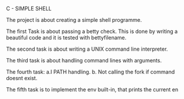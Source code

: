 C - SIMPLE SHELL


The project is about creating a simple shell programme. 

The first Task is about passing a betty check. This is done by writing a beautiful code and it is tested with bettyfilename.

The second task is about writing a UNIX command line interpreter.

The third task is about handling command lines with arguments.

The fourth task:
		a.I PATH handling.
		b. Not calling the fork if command doesnt exist.

The fifth task is to implement the env built-in, that prints the current en
